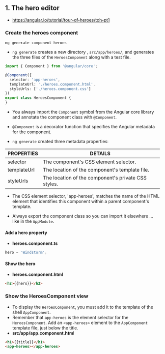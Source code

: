 
## 1. The hero editor

- https://angular.io/tutorial/tour-of-heroes/toh-pt1


### Create the heroes component

```
ng generate component heroes
```
- `ng generate` creates a new directory , `src/app/heroes/`, and generates the three files of the `HeroesComponent` along with a test file.

```ts
import { Component } from '@angular/core';

@Component({
  selector: 'app-heroes',
  templateUrl: './heroes.component.html',
  styleUrls: ['./heroes.component.css']
})
export class HeroesComponent {
}
```
- You always import the `Component` symbol from the Angular core library and annotate the component class with `@Component`.
- `@Component` is a decorator function that specifies the Angular metadata for the component.

- `ng generate` created three metadata properties:

| PROPERTIES    | DETAILS                                               |
| ------------- | ----------------------------------------------------- |
| selector      | The component's CSS element selector.                 |
| templateUrl	| The location of the component's template file.        |
| styleUrls     | The location of the component's private CSS styles.   |

- The CSS element selector, 'app-heroes', matches the name of the HTML element that identifies this component within a parent component's template.

- Always export the component class so you can import it elsewhere … like in the `AppModule`.


#### Add a hero property
- **heroes.component.ts**
```ts
hero = 'Windstorm';
```

#### Show the hero
- **heroes.component.html**
```html
<h2>{{hero}}</h2>
```

### Show the HeroesComponent view

- To display the `HeroesComponent`, you must add it to the template of the shell `AppComponent`.
- Remember that `app-heroes` is the element selector for the `HeroesComponent`. Add an `<app-heroes>` element to the `AppComponent` template file, just below the title.
- **src/app/app.component.html**
```html
<h1>{{title}}</h1>
<app-heroes></app-heroes>
```